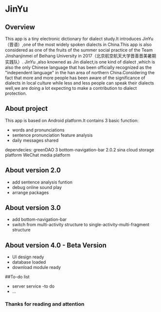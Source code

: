﻿# JinYu
## Overview
This app is a tiny electronic dictionary for dialect study.It introduces JinYu（晋语）,one of the most widely spoken dialects in China.This app is also considered as one of the fruits of the summer social practice of the Team Jinshanjinmei of Beihang University in 2017（北京航空航天大学晋善晋美暑期实践队）.
JinYu ,also knowned as Jin dialect,is one kind of dialect ,which is also the only Chinese language that has been officially recognized as the "independent language" in the han area of northern China.Considering the fact that more and more people has been aware of the significance of dialects in local culture while less and less people can speak their dialects well,we are doing a lot expecting to make a contribution to dialect protection.

## About project 
This app is based on Android platform.It contains 3 basic function:

* words and pronunciations
* sentence pronunciation feature analysis
* daily messages shared

dependecies:
greenDAO 3
bottom-navigation-bar 2.0.2
sina cloud storage platform
WeChat media platform

## About version 2.0 

* add sentence analysis funtion
* debug online sound play 
* arrange packages

## About version 3.0

* add bottom-navigation-bar
* switch from multi-activity structure to single-activity-multi-fragment structure

## About version 4.0 - Beta Version
* UI design ready
* database loaded
* download module ready

##To-do list
* server service -to do
* ...

### Thanks for reading and attention


